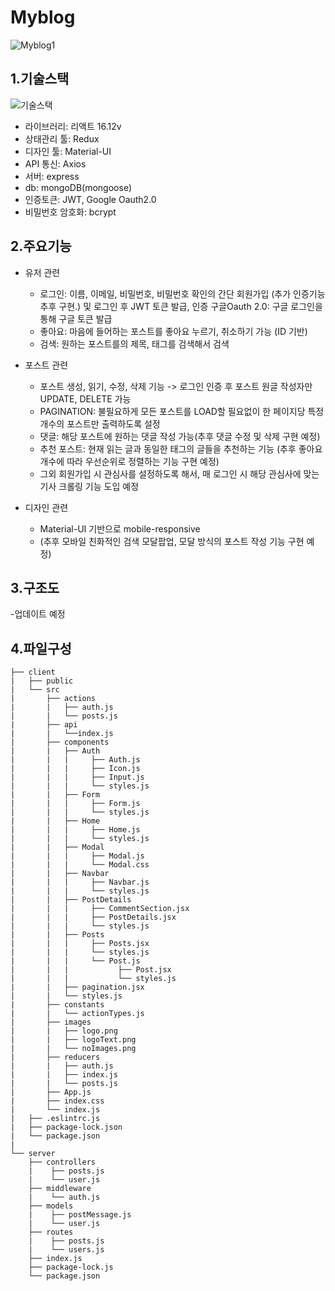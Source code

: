 # Myblog
![Myblog1](https://user-images.githubusercontent.com/83111488/221815572-eed022d8-395f-456c-984f-e9ba676443c9.JPG)

## 1.기술스택
![기술스택](https://user-images.githubusercontent.com/83111488/221815876-194f08dc-f7c2-4f78-9403-541bdbc5fe46.png)




- 라이브러리: 리액트 16.12v
- 상태관리 툴: Redux
- 디자인 툴: Material-UI
- API 통신: Axios
- 서버: express
- db: mongoDB(mongoose)
- 인증토큰: JWT, Google Oauth2.0
- 비밀번호 암호화: bcrypt


## 2.주요기능

- 유저 관련
    - 로그인: 이름, 이메일, 비밀번호, 비밀번호 확인의 간단 회원가입 (추가 인증기능 추후 구현.) 및 로그인 후 JWT 토큰 발급, 인증
            구글Oauth 2.0: 구글 로그인을 통해 구글 토큰 발급
    - 좋아요: 마음에 들어하는 포스트를 좋아요 누르기, 취소하기 가능 (ID 기반)
    - 검색: 원하는 포스트를의 제목, 태그를 검색해서 검색

- 포스트 관련
    - 포스트 생성, 읽기, 수정, 삭제 기능 -> 로그인 인증 후 포스트 원글 작성자만 UPDATE, DELETE 가능
    - PAGINATION: 불필요하게 모든 포스트를 LOAD할 필요없이 한 페이지당 특정 개수의 포스트만 출력하도록 설정
    - 댓글: 해당 포스트에 원하는 댓글 작성 가능(추후 댓글 수정 및 삭제 구현 예정)
    - 추천 포스트: 현재 읽는 글과 동일한 태그의 글들을 추천하는 기능 (추후 좋아요 개수에 따라 우선순위로 정렬하는 기능 구현 예정)
    - 그외 회원가입 시 관심사를 설정하도록 해서, 매 로그인 시 해당 관심사에 맞는 기사 크롤링 기능 도입 예정

- 디자인 관련
   - Material-UI 기반으로 mobile-responsive
   - (추후 모바일 친화적인 검색 모달팝업, 모달 방식의 포스트 작성 기능 구현 예정)


## 3.구조도
-업데이트 예정


## 4.파일구성
```
├── client
|   ├── public
|   └── src
|       ├── actions
|       |   ├── auth.js
|       |   └── posts.js
|       ├── api
|       |   └──index.js
|       ├── components
|       |   ├── Auth
|       |   |     ├── Auth.js
|       |   |     ├── Icon.js
|       |   |     ├── Input.js 
|       |   |     └── styles.js
|       |   ├── Form
|       |   |     ├── Form.js
|       |   |     └── styles.js
|       |   ├── Home
|       |   |     ├── Home.js
|       |   |     └── styles.js
|       |   ├── Modal
|       |   |     ├── Modal.js
|       |   |     └── Modal.css
|       |   ├── Navbar
|       |   |     ├── Navbar.js
|       |   |     └── styles.js
|       |   ├── PostDetails
|       |   |     ├── CommentSection.jsx
|       |   |     ├── PostDetails.jsx
|       |   |     └── styles.js
|       |   ├── Posts
|       |   |     ├── Posts.jsx
|       |   |     └── styles.js
|       |   |     └── Post.js
|       |   |           ├── Post.jsx
|       |   |           └── styles.js
|       |   ├── pagination.jsx
|       |   └── styles.js
|       ├── constants
|       |   └── actionTypes.js
|       ├── images
|       |   ├── logo.png
|       |   ├── logoText.png
|       |   └── noImages.png
|       ├── reducers
|       |   ├── auth.js
|       |   ├── index.js
|       |   └── posts.js
|       ├── App.js
|       ├── index.css
|       └── index.js
|   ├── .eslintrc.js
|   ├── package-lock.json
|   └── package.json
|
└── server
    ├── controllers
    |    ├── posts.js
    |    └── user.js
    ├── middleware
    |    └── auth.js
    ├── models
    |    ├── postMessage.js
    |    └── user.js
    ├── routes
    |    ├── posts.js
    |    └── users.js
    ├── index.js
    ├── package-lock.js  
    └── package.json
```
